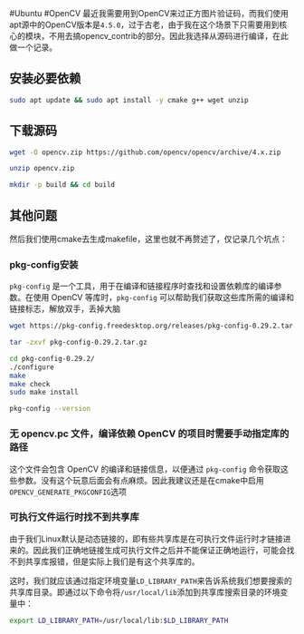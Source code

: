 #Ubuntu #OpenCV
最近我需要用到OpenCV来过正方图片验证码，而我们使用apt源中的OpenCV版本是`4.5.0`，过于古老，由于我在这个场景下只需要用到核心的模块，不用去搞opencv_contrib的部分。因此我选择从源码进行编译，在此做一个记录。

## 安装必要依赖

```bash
sudo apt update && sudo apt install -y cmake g++ wget unzip
```

## 下载源码

```bash
wget -O opencv.zip https://github.com/opencv/opencv/archive/4.x.zip

unzip opencv.zip

mkdir -p build && cd build
```

## 其他问题

然后我们使用cmake去生成makefile，这里也就不再赘述了，仅记录几个坑点：

### pkg-config安装

`pkg-config` 是一个工具，用于在编译和链接程序时查找和设置依赖库的编译参数。在使用 OpenCV 等库时，`pkg-config` 可以帮助我们获取这些库所需的编译和链接标志，解放双手，丢掉大脑

```bash
wget https://pkg-config.freedesktop.org/releases/pkg-config-0.29.2.tar.gz

tar -zxvf pkg-config-0.29.2.tar.gz

cd pkg-config-0.29.2/
./configure
make
make check
sudo make install

pkg-config --version
```

### 无 opencv.pc 文件，编译依赖 OpenCV 的项目时需要手动指定库的路径

这个文件会包含 OpenCV 的编译和链接信息，以便通过 `pkg-config` 命令获取这些参数。没有这个玩意后面会有点麻烦。因此我建议还是在cmake中启用`OPENCV_GENERATE_PKGCONFIG`选项

### 可执行文件运行时找不到共享库

由于我们Linux默认是动态链接的，即有些共享库是在可执行文件运行时才链接进来的。因此我们正确地链接生成可执行文件之后并不能保证正确地运行，可能会找不到共享库报错，但是实际上我们是有这个共享库的。

这时，我们就应该通过指定环境变量`LD_LIBRARY_PATH`来告诉系统我们想要搜索的共享库目录。即通过以下命令将`/usr/local/lib`添加到共享库搜索目录的环境变量中：

```bash
export LD_LIBRARY_PATH=/usr/local/lib:$LD_LIBRARY_PATH
```
